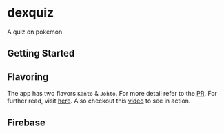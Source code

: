 # dexquiz

A quiz on pokemon

## Getting Started

## Flavoring

The app has two flavors `Kanto` & `Johto`.
For more detail refer to the [PR](https://github.com/may-andro/dexquiz/pull/1). 
For further read, visit [here](https://docs.flutter.dev/deployment/flavors).
Also checkout this [video](https://www.youtube.com/watch?v=Vhm1Cv2uPko) to see in action.

## Firebase